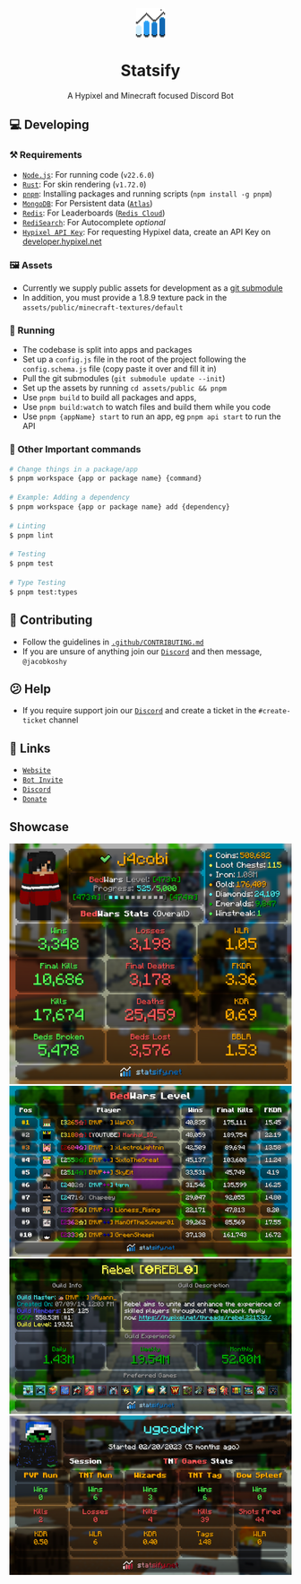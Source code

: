<div align="center">

<img src="https://raw.githubusercontent.com/Statsify/public-assets/main/logos/logo_52.png" alt="Statsify" />

# Statsify
A Hypixel and Minecraft focused Discord Bot

</div>

## 💻 Developing
### ⚒️ Requirements
-   [`Node.js`]: For running code (`v22.6.0`)
-   [`Rust`]: For skin rendering (`v1.72.0`)
-   [`pnpm`]: Installing packages and running scripts (`npm install -g pnpm`)
-   [`MongoDB`]: For Persistent data ([`Atlas`])
-   [`Redis`]: For Leaderboards ([`Redis Cloud`])
-   [`RediSearch`]: For Autocomplete *optional*
-   [`Hypixel API Key`]: For requesting Hypixel data, create an API Key on [developer.hypixel.net](https://developer.hypixel.net/dashboard)


### 🖼️ Assets
* Currently we supply public assets for development as a [git submodule](https://github.com/Statsify/public-assets)
* In addition, you must provide a 1.8.9 texture pack in the `assets/public/minecraft-textures/default`

### 🚀 Running
* The codebase is split into apps and packages
* Set up a `config.js` file in the root of the project following the `config.schema.js` file (copy paste it over and fill it in)
* Pull the git submodules (`git submodule update --init`)
* Set up the assets by running `cd assets/public && pnpm`
* Use `pnpm build` to build all packages and apps,
* Use `pnpm build:watch` to watch files and build them while you code
* Use `pnpm {appName} start` to run an app, eg `pnpm api start` to run the API

### 🤖 Other Important commands
```bash
# Change things in a package/app
$ pnpm workspace {app or package name} {command}

# Example: Adding a dependency
$ pnpm workspace {app or package name} add {dependency}

# Linting
$ pnpm lint

# Testing
$ pnpm test

# Type Testing
$ pnpm test:types
```

## 💁 Contributing
* Follow the guidelines in [`.github/CONTRIBUTING.md`](.github/CONTRIBUTING.md)
* If you are unsure of anything join our [`Discord`] and then message, `@jacobkoshy`


## 😕 Help
* If you require support join our [`Discord`] and create a ticket in the `#create-ticket` channel

## 🔗 Links
- [`Website`]
- [`Bot Invite`]
- [`Discord`]
- [`Donate`]

## Showcase
<div align="center">

![Image](https://raw.githubusercontent.com/Statsify/statsify/main/apps/site/public/examples/bedwars.png)
![Image](https://raw.githubusercontent.com/Statsify/statsify/main/apps/site/public/examples/bedwars-leaderboard.png)
![Image](https://raw.githubusercontent.com/Statsify/statsify/main/apps/site/public/examples/guild-overall.png)
![Image](https://raw.githubusercontent.com/Statsify/statsify/main/apps/site/public/examples/session-tntgames.png)

</div>


<!-- LINKS -->
[`website`]: https://statsify.net
[`bot invite`]: https://statsify.net/invite
[`discord`]: https://statsify.net/discord
[`donate`]: https://statsify.net/donate
[`node.js`]: https://nodejs.org/en/download/current/
[`rust`]: https://rustup.rs/
[`redis`]: https://redis.io
[`mongodb`]: https://www.mongodb.com/
[`hypixel api key`]: https://api.hypixel.net
[`pnpm`]: https://pnpm.io/
[`atlas`]: https://www.mongodb.com/cloud/atlas/register
[`redis cloud`]: https://redis.com/try-free/
[`redisearch`]: https://redis.io/docs/stack/search/quick_start/
